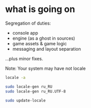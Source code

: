 # what is going on

Segregation of duties:
* console app
* engine (as a ghost in sources)
* game assets & game logic
* messaging and layout separation

...plus minor fixes.

Note: Your system may have not locale

```bash
locale -a

sudo locale-gen ru_RU
sudo locale-gen ru_RU.UTF-8

sudo update-locale 
```